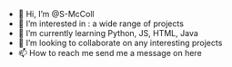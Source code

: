 - 👋 Hi, I’m @S-McColl
- 👀 I’m interested in : a wide range of projects
- 🌱 I’m currently learning Python, JS, HTML, Java
- 💞️ I’m looking to collaborate on any interesting projects
- 📫 How to reach me send me a message on here

<!---
S-McColl/S-McColl is a ✨ special ✨ repository because its `README.md` (this file) appears on your GitHub profile.
You can click the Preview link to take a look at your changes.
--->
